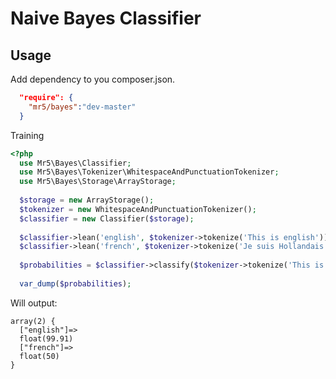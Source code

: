 # Naive Bayes Classifier

## Usage

Add dependency to you composer.json.

```json
  "require": {
    "mr5/bayes":"dev-master"
  }
```

Training

```php
<?php
  use Mr5\Bayes\Classifier;
  use Mr5\Bayes\Tokenizer\WhitespaceAndPunctuationTokenizer;
  use Mr5\Bayes\Storage\ArrayStorage;
  
  $storage = new ArrayStorage();
  $tokenizer = new WhitespaceAndPunctuationTokenizer();
  $classifier = new Classifier($storage);
  
  $classifier->lean('english', $tokenizer->tokenize('This is english'));
  $classifier->lean('french', $tokenizer->tokenize('Je suis Hollandais'));
  
  $probabilities = $classifier->classify($tokenizer->tokenize('This is a naive bayes classifier'));
  
  var_dump($probabilities);
```

Will output:

```
array(2) {
  ["english"]=>
  float(99.91)
  ["french"]=>
  float(50)
}
```
